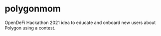# polygonmom
OpenDeFi Hackathon 2021 idea to educate and onboard new users about Polygon using a contest.
